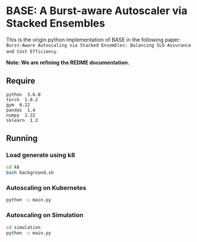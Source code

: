 # BASE: A Burst-aware Autoscaler via Stacked Ensembles

This is the origin python implementation of BASE in the following paper: `Burst-Aware Autoscaling via Stacked Ensembles: Balancing SLO Assurance and Cost Efficiency`. 

**Note: We are refining the REDME documentation.**

## Require

```
python  3.6.0
torch  1.8.2
gym  0.22
pandas  1.4
numpy  1.22
sklearn  1.2
```

## Running

### Load generate using k8

```bash
cd k6
bash background.sh 
```

### Autoscaling on Kubernetes

```bash
python -u main.py
```

### Autoscaling on Simulation

```bash
cd simulation
python -u main.py
```
